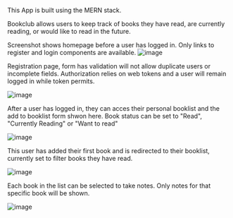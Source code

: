 This App is built using the MERN stack.

Bookclub allows users to keep track of books they have read, are currently reading, or would like to read in the future. 

Screenshot shows homepage before a user has logged in. Only links to register and login components are available. 
![image](https://user-images.githubusercontent.com/37182388/151635015-8e75c531-be9a-4dd6-a4f6-eae6936d1d57.png)

Registration page, form has validation will not allow duplicate users or incomplete fields. Authorization relies on web tokens and a user will remain logged in while token permits.

![image](https://user-images.githubusercontent.com/37182388/151635077-c2d3d2f7-7f70-4ed6-99fb-d12b57125dad.png)

After a user has logged in, they can acces their personal booklist and the add to booklist form shwon here. Book status can be set to "Read", "Currently Reading" or "Want to read"

![image](https://user-images.githubusercontent.com/37182388/151635168-6523ddd1-4b13-4963-b6d4-b416ab05a0c0.png)

This user has added their first book and is redirected to their booklist, currently set to filter books they have read.

![image](https://user-images.githubusercontent.com/37182388/151635242-e5829ea4-157c-4442-ac32-a3d4d01230e6.png)

Each book in the list can be selected to take notes. Only notes for that specific book will be shown.

![image](https://user-images.githubusercontent.com/37182388/151635326-4cf84e5c-3502-4748-b833-6fc4d2bbb63b.png)

